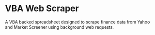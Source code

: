 # VBA Web Scraper

 A VBA backed spreadsheet designed to scrape finance data from Yahoo and Market Screener using background web requests.

